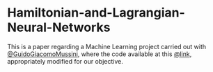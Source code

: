 # Hamiltonian-and-Lagrangian-Neural-Networks
This is a paper regarding a Machine Learning project carried out with [@GuidoGiacomoMussini](https://github.com/GuidoGiacomoMussini), where the code available at this [@link](https://github.com/pkmtum/Physics-enhanced_NN_SmallData), appropriately modified for our objective.

